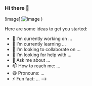 ### Hi there 👋
!image](![image](https://user-images.githubusercontent.com/98023374/207540505-107304d4-cf24-441a-9416-deaceffe9c20.png)
)

Here are some ideas to get you started:

- 🔭 I’m currently working on ...
- 🌱 I’m currently learning ...
- 👯 I’m looking to collaborate on ...
- 🤔 I’m looking for help with ...
- 💬 Ask me about ...
- 📫 How to reach me: ...
- 😄 Pronouns: ...
- ⚡ Fun fact: ...
-->
